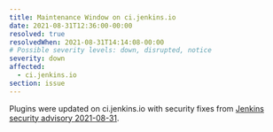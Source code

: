 ```yaml
---
title: Maintenance Window on ci.jenkins.io
date: 2021-08-31T12:36:00-00:00
resolved: true
resolvedWhen: 2021-08-31T14:14:08-00:00
# Possible severity levels: down, disrupted, notice
severity: down
affected:
  - ci.jenkins.io
section: issue
---
```


Plugins were updated on ci.jenkins.io with security fixes from [Jenkins security advisory 2021-08-31](https://www.jenkins.io/security/advisory/2021-08-31/).
